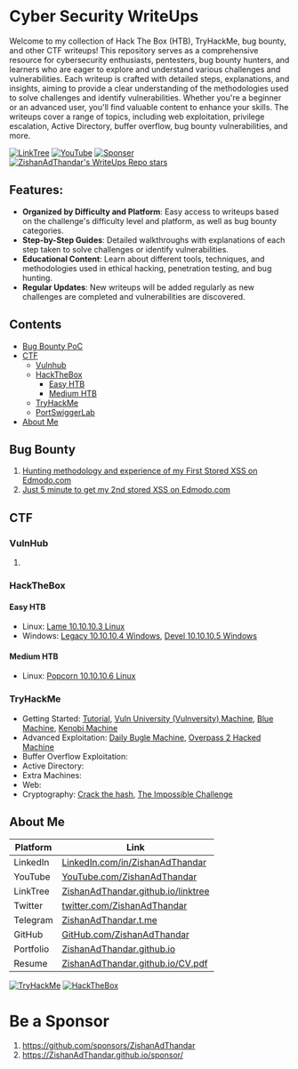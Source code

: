 # Cyber Security WriteUps

Welcome to my collection of Hack The Box (HTB), TryHackMe, bug bounty, and other CTF writeups! This repository serves as a comprehensive resource for cybersecurity enthusiasts, pentesters, bug bounty hunters, and learners who are eager to explore and understand various challenges and vulnerabilities. Each writeup is crafted with detailed steps, explanations, and insights, aiming to provide a clear understanding of the methodologies used to solve challenges and identify vulnerabilities. Whether you're a beginner or an advanced user, you'll find valuable content to enhance your skills. The writeups cover a range of topics, including web exploitation, privilege escalation, Active Directory, buffer overflow, bug bounty vulnerabilities, and more.

[![LinkTree](https://img.shields.io/badge/Link-Tree-bbd343)](https://zishanadthandar.github.io/linktree/)
[![YouTube](https://img.shields.io/youtube/channel/subscribers/UChgqXa2j7ZKkHX2Y76tSxoA)](https://youtube.com/@hackerstation)
[![Sponser](https://img.shields.io/github/sponsors/ZishanAdThandar)](https://github.com/sponsors/ZishanAdThandar)
[![ZishanAdThandar's WriteUps Repo stars](https://img.shields.io/github/stars/ZishanAdThandar/WriteUps)](https://github.com/ZishanAdThandar/WriteUps)

## Features:
- **Organized by Difficulty and Platform**: Easy access to writeups based on the challenge's difficulty level and platform, as well as bug bounty categories.
- **Step-by-Step Guides**: Detailed walkthroughs with explanations of each step taken to solve challenges or identify vulnerabilities.
- **Educational Content**: Learn about different tools, techniques, and methodologies used in ethical hacking, penetration testing, and bug hunting.
- **Regular Updates**: New writeups will be added regularly as new challenges are completed and vulnerabilities are discovered.

## Contents

- [Bug Bounty PoC](#bug-bounty)
- [CTF](#ctf)
  - [Vulnhub](#vulnhub)
  - [HackTheBox](#hackthebox)
    - [Easy HTB](#easy-htb)
    - [Medium HTB](#medium-htb)
  - [TryHackMe](#tryhackme)
  - [PortSwiggerLab](#portswiggerlab)
- [About Me](#about-me)

## Bug Bounty
1. [Hunting methodology and experience of my First Stored XSS on Edmodo.com](/bugbounty/1.md)
1. [Just 5 minute to get my 2nd stored XSS on Edmodo.com](/bugbounty/2.md)

## CTF

### VulnHub
<ol>
  <li><a href="./CTF/vulnhub/1.md" target="_blank"></a></li>
</ol>

### HackTheBox

#### Easy HTB

- Linux: [Lame 10.10.10.3 Linux](./CTF/hackthebox.com/0001lame.md)
- Windows: [Legacy 10.10.10.4 Windows](./CTF/hackthebox.com/0002legacy.md), [Devel 10.10.10.5 Windows](./CTF/hackthebox.com/0003devel.md)

#### Medium HTB
- Linux: [Popcorn 10.10.10.6 Linux ](./CTF/hackthebox.com/0004popcorn.md)



### TryHackMe
- Getting Started: [Tutorial](/CTF/tryhackme.com/tutorial.md), [Vuln University (Vulnversity) Machine](/CTF/tryhackme.com/vulnversity.md), [Blue Machine](/CTF/tryhackme.com/blue.md), [Kenobi Machine](/CTF/tryhackme.com/kenobi.md)
- Advanced Exploitation: [Daily Bugle Machine](/CTF/tryhackme.com/dailybugle.md), [Overpass 2 Hacked Machine](/CTF/tryhackme.com/overpass2hacked.md) 
- Buffer Overflow Exploitation:
- Active Directory:
- Extra Machines:
- Web:
- Cryptography: [Crack the hash](/CTF/tryhackme.com/crackthehash.md), [The Impossible Challenge](/CTF/tryhackme.com/theimpossiblechallenge.md)

## About Me

| Platform  | Link  |
|-----------|-------|
| LinkedIn  | [LinkedIn.com/in/ZishanAdThandar](https://www.linkedin.com/in/ZishanAdThandar) |
| YouTube   | [YouTube.com/ZishanAdThandar](https://youtube.com/ZishanAdThandar) |
| LinkTree  | [ZishanAdThandar.github.io/linktree](https://ZishanAdThandar.github.io/linktree) |
| Twitter   | [twitter.com/ZishanAdThandar](https://x.com/ZishanAdThandar) |
| Telegram  | [ZishanAdThandar.t.me](https://ZishanAdThandar.t.me) |
| GitHub    | [GitHub.com/ZishanAdThandar](https://github.com/ZishanAdThandar) |
| Portfolio | [ZishanAdThandar.github.io](https://ZishanAdThandar.github.io) |
| Resume    | [ZishanAdThandar.github.io/CV.pdf](https://ZishanAdThandar.github.io/CV.pdf) |


[![TryHackMe](https://tryhackme-badges.s3.amazonaws.com/ZishanAdThandar.png)](https://tryhackme.com/p/ZishanAdThandar)
[![HackTheBox](https://www.hackthebox.com/badge/image/4477)](https://app.hackthebox.com/profile/4477)

# Be a Sponsor  

1. https://github.com/sponsors/ZishanAdThandar
2. https://ZishanAdThandar.github.io/sponsor/

<!--
1. BTC `bc1q0qhgw5pdys7qqw07rcsyudu5wmv6208nhp5xtn`
2. ETH `0x8cdc24eeb9d1bf46929b2106e3535e0d1953fe1b`
3. ~~USDT (TRC20) `TGW1c7hzyszQNhQHM3aGa1nEKDNuyPueNE`~~ [Invalid]
-->


